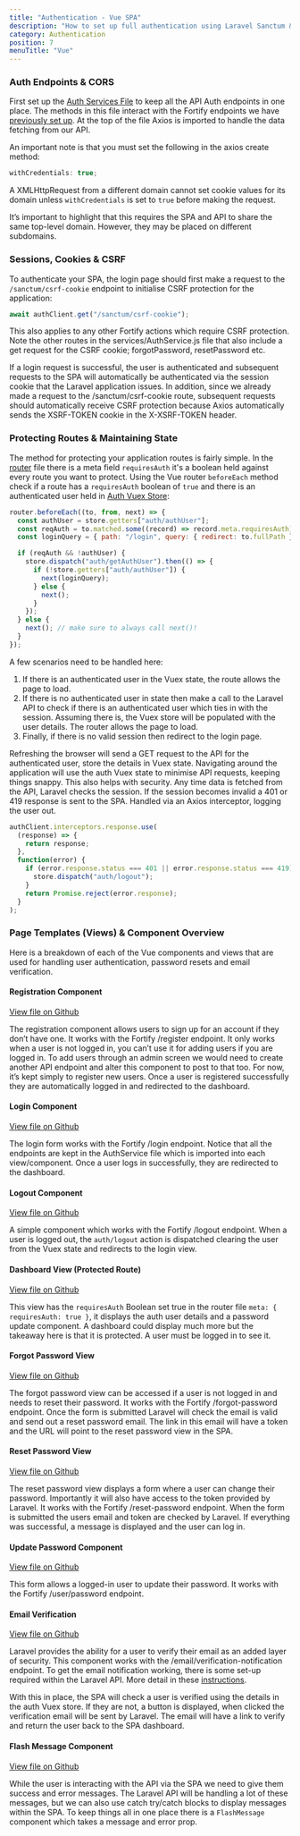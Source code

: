```yaml
---
title: "Authentication - Vue SPA"
description: "How to set up full authentication using Laravel Sanctum & Fortify in a Vue SPA. Vue SPA documentation."
category: Authentication
position: 7
menuTitle: "Vue"
---
```


### Auth Endpoints & CORS

First set up the [Auth Services File](https://github.com/garethredfern/laravel-vue/blob/main/src/services/AuthService.js) to keep all the API Auth endpoints in one place. The methods in this file interact with the Fortify endpoints we have [previously set up](/authentication/laravel-auth#setting-up-fortify). At the top of the file Axios is imported to handle the data fetching from our API.

An important note is that you must set the following in the axios create method:

```js
withCredentials: true;
```

A XMLHttpRequest from a different domain cannot set cookie values for its domain unless `withCredentials` is set to `true` before making the request.

<alert>
It’s important to highlight that this requires the SPA and API to share the same top-level domain. However, they may be placed on different subdomains.
</alert>

### Sessions, Cookies & CSRF

To authenticate your SPA, the login page should first make a request to the `/sanctum/csrf-cookie` endpoint to initialise CSRF protection for the application:

```js
await authClient.get("/sanctum/csrf-cookie");
```

This also applies to any other Fortify actions which require CSRF protection. Note the other routes in the services/AuthService.js file that also include a get request for the CSRF cookie; forgotPassword, resetPassword etc.

If a login request is successful, the user is authenticated and subsequent requests to the SPA will automatically be authenticated via the session cookie that the Laravel application issues. In addition, since we already made a request to the /sanctum/csrf-cookie route, subsequent requests should automatically receive CSRF protection because Axios automatically sends the XSRF-TOKEN cookie in the X-XSRF-TOKEN header.

### Protecting Routes & Maintaining State

The method for protecting your application routes is fairly simple. In the [router](https://github.com/garethredfern/laravel-vue/blob/main/src/router/index.js) file there is a meta field `requiresAuth` it's a boolean held against every route you want to protect. Using the Vue router `beforeEach` method check if a route has a `requiresAuth` boolean of `true` and there is an authenticated user held in [Auth Vuex Store](https://github.com/garethredfern/laravel-vue/blob/main/src/store/modules/auth.js):

```js
router.beforeEach((to, from, next) => {
  const authUser = store.getters["auth/authUser"];
  const reqAuth = to.matched.some((record) => record.meta.requiresAuth);
  const loginQuery = { path: "/login", query: { redirect: to.fullPath } };

  if (reqAuth && !authUser) {
    store.dispatch("auth/getAuthUser").then(() => {
      if (!store.getters["auth/authUser"]) {
        next(loginQuery);
      } else {
        next();
      }
    });
  } else {
    next(); // make sure to always call next()!
  }
});
```

A few scenarios need to be handled here:

1. If there is an authenticated user in the Vuex state, the route allows the page to load.
2. If there is no authenticated user in state then make a call to the Laravel API to check if there is an authenticated user which ties in with the session. Assuming there is, the Vuex store will be populated with the user details. The router allows the page to load.
3. Finally, if there is no valid session then redirect to the login page.

Refreshing the browser will send a GET request to the API for the authenticated user, store the details in Vuex state. Navigating around the application will use the auth Vuex state to minimise API requests, keeping things snappy. This also helps with security. Any time data is fetched from the API, Laravel checks the session. If the session becomes invalid a 401 or 419 response is sent to the SPA. Handled via an Axios interceptor, logging the user out.

```js
authClient.interceptors.response.use(
  (response) => {
    return response;
  },
  function(error) {
    if (error.response.status === 401 || error.response.status === 419) {
      store.dispatch("auth/logout");
    }
    return Promise.reject(error.response);
  }
);
```

### Page Templates (Views) & Component Overview

Here is a breakdown of each of the Vue components and views that are used for handling user authentication, password resets and email verification.

#### Registration Component

[View file on Github](https://github.com/garethredfern/laravel-vue/blob/main/src/components/RegisterForm.vue)

The registration component allows users to sign up for an account if they don’t have one. It works with the Fortify /register endpoint. It only works when a user is not logged in, you can’t use it for adding users if you are logged in. To add users through an admin screen we would need to create another API endpoint and alter this component to post to that too. For now, it’s kept simply to register new users. Once a user is registered successfully they are automatically logged in and redirected to the dashboard.

#### Login Component

[View file on Github](https://github.com/garethredfern/laravel-vue/blob/main/src/components/LoginForm.vue)

The login form works with the Fortify /login endpoint. Notice that all the endpoints are kept in the AuthService file which is imported into each view/component. Once a user logs in successfully, they are redirected to the dashboard.

#### Logout Component

[View file on Github](https://github.com/garethredfern/laravel-vue/blob/main/src/components/Logout.vue)

A simple component which works with the Fortify /logout endpoint. When a user is logged out, the `auth/logout` action is dispatched clearing the user from the Vuex state and redirects to the login view.

#### Dashboard View (Protected Route)

[View file on Github](https://github.com/garethredfern/laravel-vue/blob/main/src/views/Dashboard.vue)

This view has the `requiresAuth` Boolean set true in the router file `meta: { requiresAuth: true }`, it displays the auth user details and a password update component. A dashboard could display much more but the takeaway here is that it is protected. A user must be logged in to see it.

#### Forgot Password View

[View file on Github](https://github.com/garethredfern/laravel-vue/blob/main/src/views/ForgotPassword.vue)

The forgot password view can be accessed if a user is not logged in and needs to reset their password. It works with the Fortify /forgot-password endpoint. Once the form is submitted Laravel will check the email is valid and send out a reset password email. The link in this email will have a token and the URL will point to the reset password view in the SPA.

#### Reset Password View

[View file on Github](https://github.com/garethredfern/laravel-vue/blob/main/src/views/ResetPassword.vue)

The reset password view displays a form where a user can change their password. Importantly it will also have access to the token provided by Laravel. It works with the Fortify /reset-password endpoint. When the form is submitted the users email and token are checked by Laravel. If everything was successful, a message is displayed and the user can log in.

#### Update Password Component

[View file on Github](https://github.com/garethredfern/laravel-vue/blob/main/src/components/UpdatePassword.vue)

This form allows a logged-in user to update their password. It works with the Fortify /user/password endpoint.

#### Email Verification

[View file on Github](https://github.com/garethredfern/laravel-vue/blob/main/src/components/VerifyEmail.vue)

Laravel provides the ability for a user to verify their email as an added layer of security. This component works with the /email/verification-notification endpoint. To get the email notification working, there is some set-up required within the Laravel API. More detail in these [instructions](/authentication/laravel-auth#email-verification).

With this in place, the SPA will check a user is verified using the details in the auth Vuex store. If they are not, a button is displayed, when clicked the verification email will be sent by Laravel. The email will have a link to verify and return the user back to the SPA dashboard.

#### Flash Message Component

[View file on Github](https://github.com/garethredfern/laravel-vue/blob/main/src/components/FlashMessage.vue)

While the user is interacting with the API via the SPA we need to give them success and error messages. The Laravel API will be handling a lot of these messages, but we can also use catch try/catch blocks to display messages within the SPA. To keep things all in one place there is a `FlashMessage` component which takes a message and error prop.
